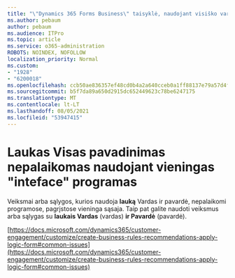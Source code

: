 ```yaml
---
title: "\"Dynamics 365 Forms Business\" taisyklė, naudojant visiško vardo lauką neįšaudant"
ms.author: pebaum
author: pebaum
ms.audience: ITPro
ms.topic: article
ms.service: o365-administration
ROBOTS: NOINDEX, NOFOLLOW
localization_priority: Normal
ms.custom:
- "1928"
- "6200018"
ms.openlocfilehash: ccb50ae836357ef48cd0b4a2a640cceb0a1ff88137e79a57d4fcd9027994ce45
ms.sourcegitcommit: b5f7da89a650d2915dc652449623c78be6247175
ms.translationtype: MT
ms.contentlocale: lt-LT
ms.lasthandoff: 08/05/2021
ms.locfileid: "53947415"
---
```

# <a name="full-name-field-not-supported-with-unified-inteface-apps"></a>Laukas Visas pavadinimas nepalaikomas naudojant vieningas "inteface" programas

Veiksmai arba sąlygos, kurios naudoja **lauką** Vardas ir pavardė, nepalaikomi programose, pagrįstose vieninga sąsaja. Taip pat galite naudoti veiksmus arba sąlygas su **laukais Vardas** (vardas) **ir Pavardė** (pavardė).

[https://docs.microsoft.com/dynamics365/customer-engagement/customize/create-business-rules-recommendations-apply-logic-form#common-issues](https://docs.microsoft.com/dynamics365/customer-engagement/customize/create-business-rules-recommendations-apply-logic-form#common-issues)
